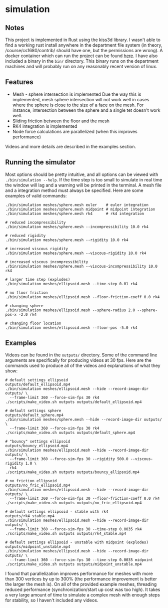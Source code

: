 # simulation

## Notes

This project is implemented in Rust using the kiss3d library. I wasn't able to
find a working rust install anywhere in the department file system (in theory,
/course/cs1680/contrib/ should have one, but the permissions are wrong).  A
docker container which can run the project can be found
[here](https://hub.docker.com/r/greenblattryan/simulation).  I have also
included a binary in the `bin/` directory. This binary runs on the department
machines and will probably run on any reasonably recent
version of linux.

## Features

 - Mesh - sphere intersection is implemented
   Due the way this is implemented, mesh sphere intersection will not work well
   in cases where the sphere is close to the size of a face on the mesh.
   For instance, intersection between the sphere and a single tet doesn't work
   well.
 - Sliding friction between the floor and the mesh
 - RK4 integration is implemented
 - Node force calculations are parallelized (when this improves performance)

 Videos and more details are described in the examples section.

## Running the simulator

Most options should be pretty intuitive, and all options can be viewed with
`./bin/simulation --help`. If the time step is too small to simulate in real
time the window will lag and a warning will be printed in the terminal. A mesh
file and a integration method must always be specified. Here are some examples
of valid commands:

```
./bin/simulation meshes/sphere.mesh euler    # euler integration
./bin/simulation meshes/sphere.mesh midpoint # midpoint integration
./bin/simulation meshes/sphere.mesh rk4      # rk4 integration

# reduced incompressibility
./bin/simulation meshes/sphere.mesh --incompressibility 10.0 rk4

# reduced rigidity
./bin/simulation meshes/sphere.mesh --rigidity 10.0 rk4

# increased viscous rigidity
./bin/simulation meshes/sphere.mesh --viscous-rigidity 10.0 rk4

# increased viscous incompressibility
./bin/simulation meshes/sphere.mesh --viscous-incompressibility 10.0 rk4

# larger time step (explodes)
./bin/simulation meshes/ellipsoid.mesh --time-step 0.01 rk4

# no floor friction
./bin/simulation meshes/ellipsoid.mesh --floor-friction-coeff 0.0 rk4

# changing sphere
./bin/simulation meshes/ellipsoid.mesh --sphere-radius 2.0 --sphere-pos-x -2.0 rk4

# changing floor location
./bin/simulation meshes/ellipsoid.mesh --floor-pos -5.0 rk4
```

## Examples

Videos can be found in the `outputs/` directory. Some of the command line arguments
are specifically for producing videos at 30 fps. Here are the commands used to
produce all of the videos and explanations of what they show:

```
# default settings ellipsoid
outputs/default_ellipsoid.mp4
./bin/simulation meshes/ellipsoid.mesh --hide --record-image-dir outputs/ \
  --frame-limit 360 --force-sim-fps 30 rk4 
./scripts/make_video.sh outputs outputs/default_ellipsoid.mp4

# default settings sphere
outputs/default_sphere.mp4
./bin/simulation meshes/sphere.mesh --hide --record-image-dir outputs/ \
  --frame-limit 360 --force-sim-fps 30 rk4 
./scripts/make_video.sh outputs outputs/default_sphere.mp4

# "bouncy" settings ellipsoid
outputs/bouncy_ellipsoid.mp4
./bin/simulation meshes/ellipsoid.mesh --hide --record-image-dir outputs/ \
  --frame-limit 360 --force-sim-fps 30 --rigidity 500.0 --viscous-rigidity 1.0 \
  rk4 
./scripts/make_video.sh outputs outputs/bouncy_ellipsoid.mp4

# no friction ellipsoid
outputs/no_fric_ellipsoid.mp4
./bin/simulation meshes/ellipsoid.mesh --hide --record-image-dir outputs/ \
  --frame-limit 360 --force-sim-fps 30 --floor-friction-coeff 0.0 rk4 
./scripts/make_video.sh outputs outputs/no_fric_ellipsoid.mp4

# default settings ellipsoid - stable with rk4
outputs/rk4_stable.mp4
./bin/simulation meshes/ellipsoid.mesh --hide --record-image-dir outputs/ \
  --frame-limit 360 --force-sim-fps 30 --time-step 0.0035 rk4 
./scripts/make_video.sh outputs outputs/rk4_stable.mp4

# default settings ellipsoid - unstable with midpoint (explodes)
outputs/midpoint_unstable.mp4
./bin/simulation meshes/ellipsoid.mesh --hide --record-image-dir outputs/ \
  --frame-limit 360 --force-sim-fps 30 --time-step 0.0035 midpoint 
./scripts/make_video.sh outputs outputs/midpoint_unstable.mp4
```

I found that parallelization improves performance for meshes with more than 300
vertices by up to 300% (the performance improvement is better the larger the
mesh is). On all of the provided example meshes, threading reduced performance
(synchronization/start up cost was too high). It takes a very large amount of
time to simulate a complex mesh with enough steps for stability, so I haven't
included any videos.
